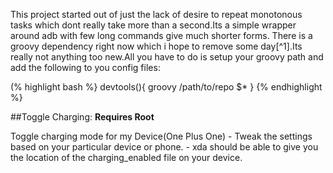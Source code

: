 This project started out of just the lack of desire to repeat monotonous
tasks which dont really take more than a second.Its a simple wrapper
around adb with few long commands give much shorter forms. There is a groovy
dependency right now which i hope to remove some day[^1].Its really not anything
too new.All you have to do is setup your groovy path and add the following to
you config files:


(% highlight bash %}
devtools(){
    groovy /path/to/repo $*
}
{% endhighlight %}


##Toggle Charging:
**Requires Root**

Toggle charging mode for my Device(One Plus One)
       - Tweak the settings based on your particular device or phone.
       - xda should be able to give you the location of the charging_enabled file on your device.

